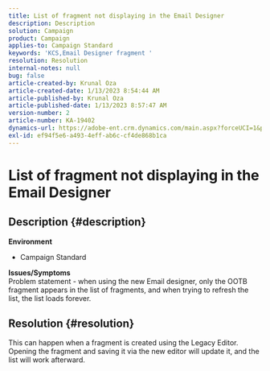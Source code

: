 ```yaml
---
title: List of fragment not displaying in the Email Designer
description: Description
solution: Campaign
product: Campaign
applies-to: Campaign Standard
keywords: 'KCS,Email Designer fragment '
resolution: Resolution
internal-notes: null
bug: false
article-created-by: Krunal Oza
article-created-date: 1/13/2023 8:54:44 AM
article-published-by: Krunal Oza
article-published-date: 1/13/2023 8:57:47 AM
version-number: 2
article-number: KA-19402
dynamics-url: https://adobe-ent.crm.dynamics.com/main.aspx?forceUCI=1&pagetype=entityrecord&etn=knowledgearticle&id=0ec239ec-1f93-ed11-aad1-6045bd006793
exl-id: ef94f5e6-a493-4eff-ab6c-cf4de868b1ca
---
```

# List of fragment not displaying in the Email Designer

## Description {#description}

<b>Environment</b>
- Campaign Standard



<b>Issues/Symptoms</b><br>Problem statement - when using the new Email designer, only the OOTB fragment appears in the list of fragments, and when trying to refresh the list, the list loads forever. 

## Resolution {#resolution}


This can happen when a fragment is created using the Legacy Editor. Opening the fragment and saving it via the new editor will update it, and the list will work afterward.
